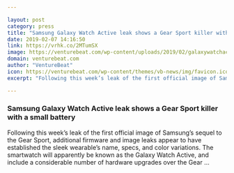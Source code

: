 ```yaml
---

layout: post
category: press
title: "Samsung Galaxy Watch Active leak shows a Gear Sport killer with a small battery"
date: 2019-02-07 14:16:50
link: https://vrhk.co/2MTumSX
image: https://venturebeat.com/wp-content/uploads/2019/02/galaxywatchactive.jpg?w=1200&strip=all
domain: venturebeat.com
author: "VentureBeat"
icon: https://venturebeat.com/wp-content/themes/vb-news/img/favicon.ico
excerpt: "Following this week’s leak of the first official image of Samsung’s sequel to the Gear Sport, additional firmware and image leaks appear to have established the sleek wearable’s name, specs, and color variations. The smartwatch will apparently be known as the Galaxy Watch Active, and include a considerable number of hardware upgrades over the Gear …"

---
```


### Samsung Galaxy Watch Active leak shows a Gear Sport killer with a small battery

Following this week’s leak of the first official image of Samsung’s sequel to the Gear Sport, additional firmware and image leaks appear to have established the sleek wearable’s name, specs, and color variations. The smartwatch will apparently be known as the Galaxy Watch Active, and include a considerable number of hardware upgrades over the Gear …